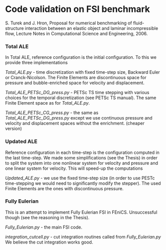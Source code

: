 # Code validation on FSI benchmark
S. Turek and J. Hron, Proposal for numerical benchmarking of fluid-structure 
interaction between an elastic object and laminar incompressible flow, 
Lecture Notes in Computational Science and Engineering, 2006.


### Total ALE 
In Total ALE, reference configuration is the initial configuration.
To this we provide three implementations

*Total_ALE.py* - time discretization with fixed time-step size,
Backward Euler or Cranck-Nicolson.
The Finite Elements are discontinuous space for pressure
and bubble-enriched space for velocity and displacement.

*Total_ALE_PETSc_DG_press.py* - PETSc TS time stepping with various
choices for the temporal discretization (see PETSc TS manual).
The same Finite Element space as for *Total_ALE.py*.

*Total_ALE_PETSc_CG_press.py* - the same as *Total_ALE_PETSc_DG_press.py*
except we use continuous pressure and velocity and displacement spaces
without the enrichment. (cheaper version)

### Updated ALE
Reference configuration in each time-step is the configuration computed
in the last time-step.
We made some simplifications (see the Thesis) in order to split the system
into one nonlinear system for velocity and pressure and one linear
system for velocity. This will speed-up the computations

*Updated_ALE.py* - we use the fixed time-step size (in order to use 
PESTc time-stepping we would need to significantly modify the stepper).
The used Finite Elements are the ones with discontinuous pressure.

### Fully Eulerian
This is an attempt to implement Fully Eulerian FSI in FEniCS. Unsuccessful though
(see the reasoning in the Thesis).

*Fully_Eulerian.py* - the main FSI code.

*integration_cutcell.py* - cut integration routines called from *Fully_Eulerian.py*
We believe the cut integration works good.

